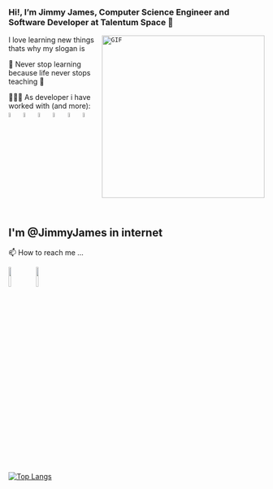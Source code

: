 ### Hi!, I’m Jimmy James, Computer Science Engineer and Software Developer at Talentum Space 👋
<code><img align="right" alt="GIF" src="https://octodex.github.com/images/jetpacktocat.png" width="320" height="320"/></code>

I love learning new things thats why my slogan is

📖 Never stop learning because life never stops teaching 📖

👩🏻‍💻 As developer i have worked with (and more):
 <code>
 <img width="5%" src="https://img.icons8.com/color/48/000000/python--v1.png"></code>
 <img width="5%" src="https://img.icons8.com/fluent/48/000000/mysql-logo.png"></code> 
 <img width="5%" src="https://img.icons8.com/color/48/000000/c-plus-plus-logo.png"></code>
 <img width="5%" src="https://img.icons8.com/color/48/000000/c-programming.png"></code>
 <img width="5%" src="https://img.icons8.com/color/48/000000/c-sharp-logo-2.png"></code> 
 <img width="5%" src="https://img.icons8.com/color/48/000000/html-5--v1.png"></code> 
 </code>
 
 ## I'm @JimmyJames in internet
 
 📫 How to reach me ...
 
<code><a href="https://www.linkedin.com/in/jimmyjameslm/"><img width="10%" src="https://www.vectorlogo.zone/logos/linkedin/linkedin-ar21.svg"></a></code>
<code><a href="https://www.youtube.com/jimmyjameslm"><img width="10%" src="https://www.vectorlogo.zone/logos/youtube/youtube-ar21.svg"></a></code>

 [![Top Langs](https://github-readme-stats.vercel.app/api/top-langs/?username=Tlacaelel97&layout=compact&theme=gotham)](https://github.com/JimmyJames404/github-readme-stats)
<!---
JimmyJames404/JimmyJames404 is a ✨ special ✨ repository because its `README.md` (this file) appears on your GitHub profile.
You can click the Preview link to take a look at your changes.
--->
